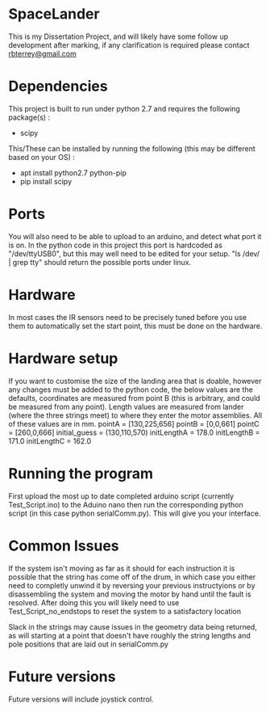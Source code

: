 # SpaceLander

This is my Dissertation Project, and will likely have some follow up development after marking, if any clarification is required please contact rbterrey@gmail.com

# Dependencies

This project is built to run under python 2.7 and requires the following package(s) :
  - scipy

This/These can be installed by running the following (this may be different based on your OS) :
  - apt install python2.7 python-pip
  - pip install scipy

# Ports

You will also need to be able to upload to an arduino, and detect what port it is on. In the python code in this project this port is hardcoded as "/dev/ttyUSB0", but this may well need to be edited for your setup. "ls /dev/ | grep tty" should return the possible ports under linux.

# Hardware

In most cases the IR sensors need to be precisely tuned before you use them to automatically set the start point, this must be done on the hardware.

# Hardware setup

If you want to customise the size of the landing area that is doable, however any changes must be added to the python code, the below values are the defaults, coordinates are measured from point B (this is arbitrary, and could be measured from any point). Length values are measured from lander (where the three strings meet) to where they enter the motor assemblies.
All of these values are in mm.
pointA = [130,225,656] 
pointB = [0,0,661]
pointC = [260,0,666]
initial_guess = (130,110,570)
initLengthA = 178.0
initLengthB = 171.0
initLengthC = 162.0

# Running the program

First upload the most up to date completed arduino script (currently Test_Script.ino) to the Aduino nano then run the corresponding python script (in this case python serialComm.py). This will give you your interface.

# Common Issues

If the system isn't moving as far as it should for each instruction it is possible that the string has come off of the drum, in which case you either need to completly unwind it by reversing your previous instructyions or by disassembling the system and moving the motor by hand until the fault is resolved. After doing this you will likely need to use Test_Script_no_endstops to reset the system to a satisfactory location

Slack in the strings may cause issues in the geometry data being returned, as will starting at a point that doesn't have roughly the string lengths and pole positions that are laid out in serialComm.py

# Future versions

Future versions will include joystick control.
